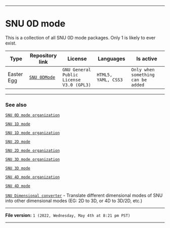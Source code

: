 
***

# SNU 0D mode

This is a collection of all SNU 0D mode packages. Only 1 is likely to ever exist.

| Type | Repository link | License | Languages | Is active |
|---|---|---|---|---|
| Easter Egg | [`SNU 0DMode`](https://github.com/seanpm2001/SNU_0DMode/) | `GNU General Public License V3.0 (GPL3)` | `HTML5, YAML, CSS3` | `Only when something can be added` |

***

### See also

[`SNU 0D mode organization`](https://github.com/SNU-0D/)

[`SNU 1D mode`](https://github.com/seanpm2001/SNU_1D/)

[`SNU 1D mode organization`](https://github.com/SNU-1D/)

[`SNU 2D mode`](https://github.com/seanpm2001/SNU_2D/)

[`SNU 2D mode organization`](https://github.com/SNU-2D/)

[`SNU 3D mode organization`](https://github.com/SNU-3D/)

[`SNU 3D mode`](https://github.com/seanpm2001/SNU_3D/)

[`SNU 4D mode organization`](https://github.com/SNU-4D/)

[`SNU 4D mode`](https://github.com/seanpm2001/SNU_4D/)

[`SNU Dimensional converter`](https://github.com/seanpm2001/SNU-Dimensional-Converter/) - Translate different dimensional modes of SNU into other dimensional modes (EG: 2D to 3D, or 4D to 3D/2D, etc.)

***

**File version:** `1 (2022, Wednesday, May 4th at 8:21 pm PST)`

***
